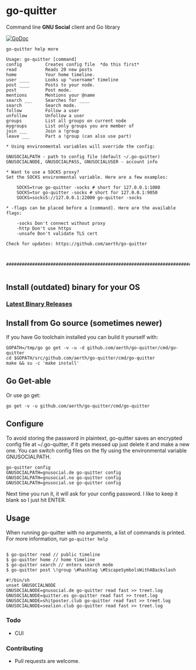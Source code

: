 # go-quitter

Command line **GNU Social** client and Go library

[![GoDoc](https://godoc.org/github.com/aerth/go-quitter?status.svg)](https://godoc.org/github.com/aerth/go-quitter)

```go-quitter help more```

```
Usage: go-quitter [command]
config         Creates config file	*do this first*
read           Reads 20 new posts
home           Your home timeline.
user ____      Looks up "username" timeline
post ____      Posts to your node.
post           Post mode.
mentions       Mentions your @name
search ___     Searches for ____
search         Search mode.
follow         Follow a user
unfollow       Unfollow a user
groups         List all groups on current node
mygroups       List only groups you are member of
join ___       Join a !group
leave ___      Part a !group (can also use part)

* Using environmental variables will override the config:

GNUSOCIALPATH - path to config file (default ~/.go-quitter)
GNUSOCIALNODE, GNUSOCIALPASS, GNUSOCIALUSER - account info

* Want to use a SOCKS proxy?
Set the SOCKS environmental variable. Here are a few examples:

	SOCKS=true go-quitter -socks # short for 127.0.0.1:1080
	SOCKS=tor go-quitter -socks # short for 127.0.0.1:9050
	SOCKS=socks5://127.0.0.1:22000 go-quitter -socks

* -flags can be placed before a [command]. Here are the available flags:

	-socks Don't connect without proxy
	-http Don't use https
	-unsafe Don't validate TLS cert

Check for updates: https://github.com/aerth/go-quitter



################################################################################


```

## Install (outdated) binary for your OS
### [Latest Binary Releases](https://github.com/aerth/go-quitter/releases/latest)

## Install from Go source (sometimes newer)

If you have Go toolchain installed you can build it yourself with:

```shell
GOPATH=/tmp/go go get -v -u -d github.com/aerth/go-quitter/cmd/go-quitter
cd $GOPATH/src/github.com/aerth/go-quitter/cmd/go-quitter
make && su -c 'make install'

```

## Go Get-able

Or use go get:

```
go get -v -u github.com/aerth/go-quitter/cmd/go-quitter

```


## Configure

To avoid storing the password in plaintext, go-quitter saves an encrypted config file at ~/.go-quitter, if it gets messed up just delete it and make a new one. You can switch config files on the fly using the environmental variable GNUSOCIALPATH.

```
go-quitter config
GNUSOCIALPATH=gnusocial.de go-quitter config
GNUSOCIALPATH=gnusocial.no go-quitter config
GNUSOCIALPATH=gnusocial.se go-quitter config

```

Next time you run it, it will ask for your config password. I like to keep it blank so I just hit ENTER.

## Usage

When running go-quitter with no arguments, a list of commands is printed.
For more information, run `go-quitter help`

```shell

$ go-quitter read // public timeline
$ go-quitter home // home timeline
$ go-quitter search // enters search mode
$ go-quitter post \!group \#hashtag \#EscapeSymbolsWithABackslash
```

```shell
#!/bin/sh                                                                       
unset GNUSOCIALNODE                                                          
GNUSOCIALNODE=gnusocial.de go-quitter read fast >> treet.log                         
GNUSOCIALNODE=quitter.es go-quitter read fast >> treet.log                           
GNUSOCIALNODE=shitposter.club go-quitter read fast >> treet.log                      
GNUSOCIALNODE=sealion.club go-quitter read fast >> treet.log   

```

### Todo

  * CUI

### Contributing

* Pull requests are welcome.
